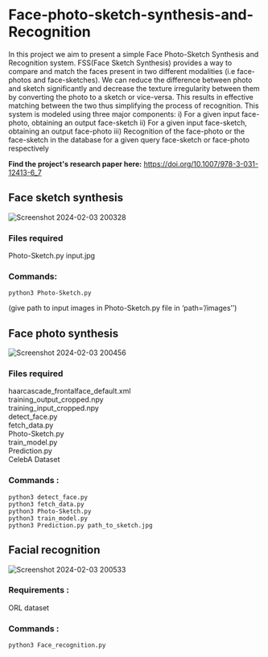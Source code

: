 # Face-photo-sketch-synthesis-and-Recognition
In this project we aim to present a simple Face Photo-Sketch Synthesis and Recognition
system. FSS(Face Sketch Synthesis) provides a way to compare and match the faces present
in two different modalities (i.e face-photos and face-sketches). We can reduce the difference
between photo and sketch significantly and decrease the texture irregularity between them
by converting the photo to a sketch or vice-versa. This results in effective matching between
the two thus simplifying the process of recognition.
This system is modeled using three major components:
i) For a given input face-photo, obtaining an output face-sketch
ii) For a given input face-sketch, obtaining an output face-photo
iii) Recognition of the face-photo or the face-sketch in the database for a given query
face-sketch or face-photo respectively

<b>Find the project's research paper here:</b> https://doi.org/10.1007/978-3-031-12413-6_7
## Face sketch synthesis 
![Screenshot 2024-02-03 200328](https://github.com/mitravinda462/Face-photo-sketch-synthesis-and-Recognition/assets/53876415/94f7e4a4-0ceb-4de8-9c9e-e7936b042052)

### Files required 
Photo-Sketch.py 
input.jpg 
### Commands: 
	python3 Photo-Sketch.py 
(give path to input images in Photo-Sketch.py file in ‘path=’/images’’) 

## Face photo synthesis
![Screenshot 2024-02-03 200456](https://github.com/mitravinda462/Face-photo-sketch-synthesis-and-Recognition/assets/53876415/d9d2a036-d64c-42b1-a944-7ab34b94e70f)

### Files required 
haarcascade_frontalface_default.xml <br>
training_output_cropped.npy <br>
training_input_cropped.npy <br>
detect_face.py <br>
fetch_data.py <br>
Photo-Sketch.py <br>
train_model.py <br>
Prediction.py <br>
CelebA Dataset 
### Commands : 
	python3 detect_face.py
	python3 fetch_data.py 
	python3 Photo-Sketch.py 
	python3 train_model.py 
	python3 Prediction.py path_to_sketch.jpg 

## Facial recognition
![Screenshot 2024-02-03 200533](https://github.com/mitravinda462/Face-photo-sketch-synthesis-and-Recognition/assets/53876415/fc14842b-d95e-44dd-a9c2-6412511f190c)

### Requirements : 
ORL dataset 
### Commands : 
	python3 Face_recognition.py

